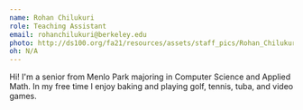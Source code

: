 ```yaml
---
name: Rohan Chilukuri
role: Teaching Assistant
email: rohanchilukuri@berkeley.edu
photo: http://ds100.org/fa21/resources/assets/staff_pics/Rohan_Chilukuri.jpg
oh: N/A 
---
```

Hi! I'm a senior from Menlo Park majoring in Computer Science and Applied Math. In my free time I enjoy baking and playing golf, tennis, tuba, and video games.
